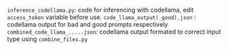 `inference_codellama.py`: code for inferencing with codellama, edit `access_token` variable before use. 
`code_llama_output(_good).json` : codellama output for bad and good prompts respectively 
`combined_code_llama_.....json`: codellama output formated to correct input type using `combine_files.py`
